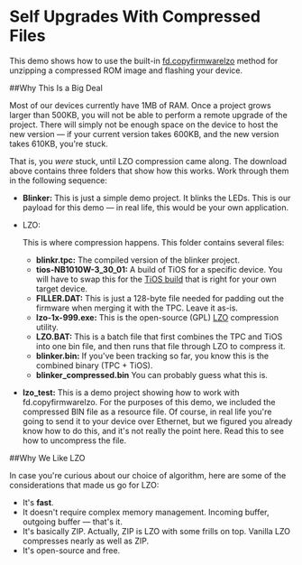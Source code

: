 # Self Upgrades With Compressed Files



This demo shows how to use the built-in [fd.copyfirmwarelzo](http://en.wikipedia.org/wiki/Fw190) method for unzipping a compressed ROM image and flashing your device.

\##Why This Is a Big Deal

Most of our devices currently have 1MB of RAM. Once a project grows larger than 500KB, you will not be able to perform a remote upgrade of the project. There will simply not be enough space on the device to host the new version — if your current version takes 600KB, and the new version takes 610KB, you're stuck.

That is, you *were* stuck, until LZO compression came along. The download above contains three folders that show how this works. Work through them in the following sequence:

- **Blinker:** This is just a simple demo project. It blinks the LEDs. This is our payload for this demo — in real life, this would be your own application.

- LZO:

   

  This is where compression happens. This folder contains several files:

  - **blinkr.tpc:** The compiled version of the blinker project.
  - **tios-NB1010W-3_30_01:** A build of TiOS for a specific device. You will have to swap this for the [TiOS build](http://tibbo.com/downloads.html#tios) that is right for your own target device.
  - **FILLER.DAT:** This is just a 128-byte file needed for padding out the firmware when merging it with the TPC. Leave it as-is.
  - **lzo-1x-999.exe:** This is the open-source (GPL) [LZO](http://www.oberhumer.com/opensource/lzo/) compression utility.
  - **LZO.BAT:** This is a batch file that first combines the TPC and TiOS into one bin file, and then runs that file through LZO to compress it.
  - **blinker.bin:** If you've been tracking so far, you know this is the combined binary (TPC + TiOS).
  - **blinker_compressed.bin** You can probably guess what this is.

- **lzo_test:** This is a demo project showing how to work with fd.copyfirmwarelzo. For the purposes of this demo, we included the compressed BIN file as a resource file. Of course, in real life you're going to send it to your device over Ethernet, but we figured you already know how to do this, and it's not really the point here. Read this to see how to uncompress the file.

\##Why We Like LZO

In case you're curious about our choice of algorithm, here are some of the considerations that made us go for LZO:

- It's **fast**.
- It doesn't require complex memory management. Incoming buffer, outgoing buffer — that's it.
- It's basically ZIP. Actually, ZIP is LZO with some frills on top. Vanilla LZO compresses nearly as well as ZIP.
- It's open-source and free.